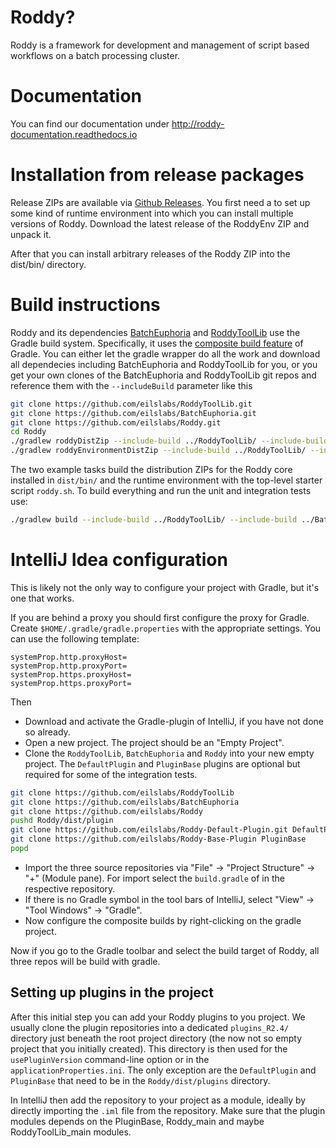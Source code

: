 # Roddy?

Roddy is a framework for development and management of script based workflows on a batch processing cluster.

# Documentation

You can find our documentation under http://roddy-documentation.readthedocs.io

# Installation from release packages

Release ZIPs are available via [Github Releases](https://github.com/eilslabs/Roddy/releases). You first need a to set up some kind of runtime
environment into which you can install multiple versions of Roddy. Download the latest release of the RoddyEnv ZIP and unpack it.

After that you can install arbitrary releases of the Roddy ZIP into the dist/bin/ directory.   

# Build instructions

Roddy and its dependencies [BatchEuphoria](https://github.com/eilslabs/BatchEuphoria) and [RoddyToolLib](https://github.com/eilslabs/RoddyToolLib) use
the Gradle build system. Specifically, it uses the [composite build feature](https://docs.gradle.org/current/userguide/composite_builds.html) of 
Gradle. You can either let the gradle wrapper do all the work and download all dependecies including BatchEuphoria and RoddyToolLib for you, or you
get your own clones of the BatchEuphoria and RoddyToolLib git repos and reference them with the `--includeBuild` parameter like this

```bash
git clone https://github.com/eilslabs/RoddyToolLib.git
git clone https://github.com/eilslabs/BatchEuphoria.git
git clone https://github.com/eilslabs/Roddy.git
cd Roddy
./gradlew roddyDistZip --include-build ../RoddyToolLib/ --include-build ../BatchEuphoria/
./gradlew roddyEnvironmentDistZip --include-build ../RoddyToolLib/ --include-build ../BatchEuphoria/
```

The two example tasks build the distribution ZIPs for the Roddy core installed in `dist/bin/` and the runtime environment with the top-level starter
script `roddy.sh`. To build everything and run the unit and integration tests use: 

```bash
./gradlew build --include-build ../RoddyToolLib/ --include-build ../BatchEuphoria/
```

# IntelliJ Idea configuration

This is likely not the only way to configure your project with Gradle, but it's one that works.

If you are behind a proxy you should first configure the proxy for Gradle. Create `$HOME/.gradle/gradle.properties` with the appropriate settings. You can use the following template:

```
systemProp.http.proxyHost=
systemProp.http.proxyPort=
systemProp.https.proxyHost=
systemProp.https.proxyPort=
```

Then

* Download and activate the Gradle-plugin of IntelliJ, if you have not done so already.
* Open a new project. The project should be an "Empty Project".
* Clone the `RoddyToolLib`, `BatchEuphoria` and `Roddy` into your new empty project. The `DefaultPlugin` and `PluginBase` plugins are optional but required for some of the integration tests.
```bash
git clone https://github.com/eilslabs/RoddyToolLib
git clone https://github.com/eilslabs/BatchEuphoria
git clone https://github.com/eilslabs/Roddy
pushd Roddy/dist/plugin
git clone https://github.com/eilslabs/Roddy-Default-Plugin.git DefaultPlugin
git clone https://github.com/eilslabs/Roddy-Base-Plugin PluginBase
popd
```
* Import the three source repositories via "File" -> "Project Structure" -> "+" (Module pane). For import select the `build.gradle` of in the respective repository.  
* If there is no Gradle symbol in the tool bars of IntelliJ, select "View" -> "Tool Windows" -> "Gradle".
* Now configure the composite builds by right-clicking on the gradle project.

Now if you go to the Gradle toolbar and select the build target of Roddy, all three repos will be build with gradle.

## Setting up plugins in the project 

After this initial step you can add your Roddy plugins to you project. We usually clone the plugin repositories into a dedicated `plugins_R2.4/` directory just beneath the root project directory (the now not so empty project that you initially created). This directory is then used for the `usePluginVersion` command-line option or in the `applicationProperties.ini`. The only exception are the `DefaultPlugin` and `PluginBase` that need to be in the `Roddy/dist/plugins` directory.

In IntelliJ then add the repository to your project as a module, ideally by directly importing the `.iml` file from the repository. Make sure that the plugin modules depends on the PluginBase, Roddy_main and maybe RoddyToolLib_main modules.
